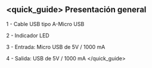 ## <quick_guide> Presentación general


1 - Cable USB tipo A-Micro USB

2 - Indicador LED

3 - Entrada: Micro USB de 5V / 1000 mA

4 - Salida: USB de 5V / 1000 mA
</quick_guide>
